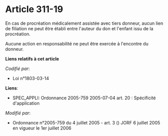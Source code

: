 # Article 311-19

En cas de procréation médicalement assistée avec tiers donneur, aucun lien de filiation ne peut être établi entre l'auteur du
don et l'enfant issu de la procréation.

Aucune action en responsabilité ne peut être exercée à l'encontre du donneur.

**Liens relatifs à cet article**

_Codifié par_:

  - Loi n°1803-03-14

**Liens**:

  - SPEC_APPLI: Ordonnance 2005-759 2005-07-04 art. 20 : Spécificité d'application

_Modifié par_:

  - Ordonnance n°2005-759 du 4 juillet 2005 - art. 3 () JORF 6 juillet 2005 en vigueur le 1er juillet 2006
